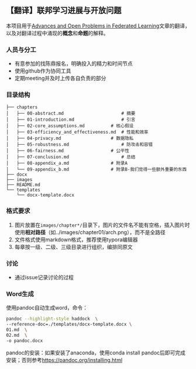 ## 【翻译】联邦学习进展与开放问题

本项目用于[Advances and Open Problems in Federated Learning](https://arxiv.org/abs/1912.04977)文章的翻译，以及对翻译过程中涌现的**概念**和**命题**的解释。

### 人员与分工

- 有意参加的找陈鼎报名，明确投入的精力和时间节点
- 使用github作为协同工具
- 定期meeting并及时上传各自负责的部分

### 目录结构
```
├── chapters
│   ├── 00-abstract.md  					# 摘要
│   ├── 01-introduction.md  				# 引言
│   ├── 02-core_assumptions.md			# 核心假设
│   ├── 03-efficiency_and_effectiveness.md	# 性能和效率
│   ├── 04-privacy.md					# 数据隐私
│   ├── 05-robustness.md					# 防攻击和容错
│   ├── 06-fairness.md					# 公平性
│   ├── 07-conclusion.md					# 总结
│   ├── 08-appendix_a.md				# 附录A
│   └── 09-appendix_b.md				# 附录B-我们觉得一些额外重要的东西
├── docx
├── images
├── README.md
└── templates
    └── docx-template.docx
```
### 格式要求

1. 图片放置在`images/chapter*/`目录下，图片的文件名不能有空格，插入图片时使用**相对路径**（如../images/chapter01/arch.png），而不是全路径
2. 文件格式使用markdown格式，推荐使用typora编辑器
3. 每章按一级、二级、三级目录进行组织，编排同原文

### 讨论

* 通过issue记录讨论的过程

### Word生成

使用pandoc自动生成word，命令：

```bash
pandoc --highlight-style haddock  \
--reference-doc=./templates/docx-template.docx \
01.md  \
02.md  \
-o pandoc.docx
```

pandoc的安装：如果安装了anaconda，使用conda install pandoc后即可完成安装；否则参考<https://pandoc.org/installing.html> 
